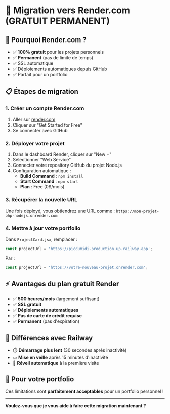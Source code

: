 # 🚀 Migration vers Render.com (GRATUIT PERMANENT)

## 🎯 **Pourquoi Render.com ?**
- ✅ **100% gratuit** pour les projets personnels
- ✅ **Permanent** (pas de limite de temps)
- ✅ SSL automatique
- ✅ Déploiements automatiques depuis GitHub
- ✅ Parfait pour un portfolio

## 📋 **Étapes de migration**

### 1. Créer un compte Render.com
1. Aller sur [render.com](https://render.com)
2. Cliquer sur "Get Started for Free"
3. Se connecter avec GitHub

### 2. Déployer votre projet
1. Dans le dashboard Render, cliquer sur "New +"
2. Sélectionner "Web Service"
3. Connecter votre repository GitHub du projet Node.js
4. Configuration automatique :
   - **Build Command** : `npm install`
   - **Start Command** : `npm start`
   - **Plan** : Free (0$/mois)

### 3. Récupérer la nouvelle URL
Une fois déployé, vous obtiendrez une URL comme :
`https://mon-projet-php-nodejs.onrender.com`

### 4. Mettre à jour votre portfolio
Dans `ProjectCard.jsx`, remplacer :
```jsx
const projectUrl = 'https://picdumidi-production.up.railway.app';
```
Par :
```jsx
const projectUrl = 'https://votre-nouveau-projet.onrender.com';
```

## ⚡ **Avantages du plan gratuit Render**
- ✅ **500 heures/mois** (largement suffisant)
- ✅ **SSL gratuit**
- ✅ **Déploiements automatiques**
- ✅ **Pas de carte de crédit requise**
- ✅ **Permanent** (pas d'expiration)

## 🔄 **Différences avec Railway**
- ⏱️ **Démarrage plus lent** (30 secondes après inactivité)
- 💤 **Mise en veille** après 15 minutes d'inactivité
- 🔄 **Réveil automatique** à la première visite

## 🎯 **Pour votre portfolio**
Ces limitations sont **parfaitement acceptables** pour un portfolio personnel !

---

**Voulez-vous que je vous aide à faire cette migration maintenant ?**